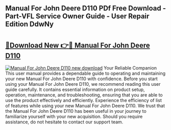 ## Manual For John Deere D110 PDf Free Download - Part-VFL Service Owner Guide - User Repair Edition DdwNy

# <h2><a href="http://bc92874.oget.top/?id=Manual+For+John+Deere+D110">🔗Download New 👉🔴 Manual For John Deere D110</a></h2>

[![Manual For John Deere D110 new download](https://i.imgur.com/5g1atiW.png)](http://bc92874.oget.top/?id=Manual+For+John+Deere+D110)
Your Reliable Companion This user manual provides a dependable guide to operating and maintaining your new Manual For John Deere D110 with confidence. Before you start using your Manual For John Deere D110, we recommend reading this user guide carefully. It contains essential information on product setup, operation, maintenance, and troubleshooting, ensuring that you are able to use the product effectively and efficiently. Experience the efficiency of list of features while using your new Manual For John Deere D110. We trust that the Manual For John Deere D110 has been useful in your journey to familiarize yourself with your new acquisition. Should you require assistance, do not hesitate to contact our support team.
